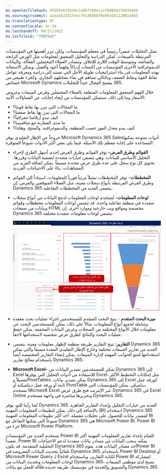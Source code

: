 ```yaml
---
ms.openlocfilehash: 9fb8fe67d5d9c1a8b77b0eca1f0d89627b035460
ms.sourcegitcommit: a2eaa51541feec74146566f0e95416112902a685
ms.translationtype: HT
ms.contentlocale: ar-SA
ms.lasthandoff: 09/21/2021
ms.locfileid: "7507542"
---
```

تمثل التحليلات عنصراً رئيسياً في معظم المؤسسات، ولكن تبرز أهميتها في المؤسسات المرتبطة بالمبيعات. تُمكن الدراسة والتحليل المتعمق لمعلومات مثل الفرص الرابحة والضائعة، ومتوسط الوقت اللازم للإغلاق، ومصادر العملاء المحتملين الفعاّلة، والبيانات الديموغرافية الأخرى المؤسسات من اكتساب إدراكاً وفهماً أجود وأفضل. ويمكن الاستعانة بهذه المعلومات في بناء استراتيجيات طويلة الأجل التي تستند إلى دراسة ومعرفة عوامل نقاط القوة ونقاط الضعف وبالتالي تساهم في نماء نشاطهم التجاري. وكجزء طبيعي من خصائص Microsoft Dynamics ‏365 يفسح المجال جيداً للتحليلات.

خلال الفهم المتعمق للمعلومات المتعلقة بالعملاء المحتملين وفرص المبيعات وعروض الأسعار وما إلى ذلك، ستتمكن للمؤسسات من إيجاد إجابات عن التساؤلات الآتية:

- ما المجالات التي تبرز بها نقاط قوتنا؟
- ما المجالات التي تبرز بها نقاط ضعفنا؟
- كيف تبدو أرقامنا جغرافياً؟
- ما مدى المقارنة مع منافسينا؟
- كيف يبدو معدل الفوز حسب المنطقة، والديموغرافية، والمنتج، وهكذا؟

خروجاً عن الإطار التقليدي يوفر Microsoft Dynamics 365 Salesأدوات متنوعة يمكنها المساعدة على إجابة معظم تلك الأسئلة. فيما يلي بعض أكثر الأدوات شيوعاً المتوفرة:

- **القوائم وطرق العرض-** توفر القوائم وطرق العرض إحدى أسهل الطرق لإجراء التحليل الأساسي للبيانات. وهي تتضمن خيارات متعددة لتصفية البيانات وفرزها. يحتوي كل نوع سجل على عدة طرق عرض محددة مسبقاً. يمكن إضافة المزيد من المشاهدات، بناءً على الاحتياجات الفردية.
- **المخططات-** توفر المخططات تمثيلاً مرئياً فورياً للمعلومات، استناداً إلى القوائم وطرق العرض المرتبطة بأنواع سجلات معينة، مثل العملاء المتوقعين والفرص. إن Dynamics 365 يتضمن العديد من المخططات التفاعلية.
- **لوحات المعلومات-** تُستخدم لوحات المعلومات لدمج البيانات من أنواع سجلات متعددة في منطقة تفاعلية واحدة. قد تتضمن لوحات المعلومات مخططات وقوائم وبيانات من صفحات HTML مخصصة ومواقع ويب خارجية وموارد أخرى. إن Dynamics 365 يتضمن لوحات معلومات متعددة مختلفة.

    ![لوحة معلومات Dynamics 365 مع تمييز مخطط أنبوب البنية الأساسية لبرنامج ربط العمليات التجارية لمبيعات الفرص المفتوحة المميز. كما يتم تمييز المخطط الشريطي "أفضل العملاء". تمكنك لوحة المعلومات من التفاعل مع التخطيطات مباشرةً. تم تمييز مربع البحث. يمكنك البحث عن السجلات مباشرةً من طرق عرض لوحة المعلومات.](../media/al-unit1-1.png)

- **ميزة البحث المتقدم** - يتيح البحث المتقدم للمستخدمين إجراء عمليات بحث معقدة وشاملة لجميع أنواع المعلومات. مثالاً على ذلك، يمكن للمستخدمين البحث عن معلومات خلال الأنواع المختلفة من السجلات وعرض البيانات المجمعة. يمكن حفظ عمليات البحث والنتائج كطرق عرض شخصية لاستخدامها لاحقاً.
- **التقارير:** تتيح التقارير طريقة منظمة لإظهار معلومات معينة. يتضمن Dynamics 365 العديد من تقارير المبيعات مختلفة وخارج الإطار التقليدي المعدة مسبقاً والتي يمكن استخدامها لتتبع الجوانب المهمة لإدارة المبيعات. يمكن إنشاء التقارير المخصصة أيضاً باستخدام معالج تقارير Dynamics 365.
- **Microsoft Excel-** يمكن للمستخدمين تصدير البيانات من Dynamics 365 إلى Excel للاستفادة من أدوات التحليل التي يوفرها Excel، مثل إمكانات التخطيط الأكثر تفصيلاً وPivotTables. يمكن تصدير بيانات Dynamics 365 إلى Excel كورقة عمل ثابتة أو ورقة عمل ديناميكية أو PivotTable ديناميكي. يمكن للمؤسسات التي تستخدم Microsoft Excel عبر الإنترنت فتح طرق عرض Dynamics 365 في Excel Online وتحريرها مباشرة في واجهة مستخدم Dynamics 365.

كما رأينا للتو، يوفر Dynamics 365 العديد من خيارات التحليل وإعداد التقارير الجاهزة. بالإضافة إلى ذلك، يمكن لتطبيقات المعلومات المهنية (BI) استخدام Dynamics 365 كمصدر بيانات للحصول على تحليلات مفصلة. أحد أكثر تطبيقات المعلومات المهنية BI شيوعاً التي يمكنها التفاعل مع Dynamics 365 هي Microsoft Power BI. Power BI جزء من Microsoft Power Platform.

تستخدم العديد من المؤسسات Power BI للقيام بإعداد تقارير المعلومات المهنية أكثر تعقيداً. Power BI يمكنه سحب البيانات من مصادر بيانات متعددة لدعم الاحتياجات التحليلية المتقدمة. قد يكون Dynamics 365 أحد مصادر البيانات هذه. يقومPower BI تلقائياً بتحديث البيانات المعروضة في Dynamics 365. باستخدام Power BI Desktop أو Microsoft Power Query لـ Excel لكتابة التقارير، وباستخدام Power BI لمشاركة لوحات المعلومات وتحديث البيانات من Dynamics 365، يصبح لدى موظفي المبيعات والتسويق والخدمة في مؤسستك طريقة جديدة فعَّالة للعمل مع بيانات Dynamics 365.
